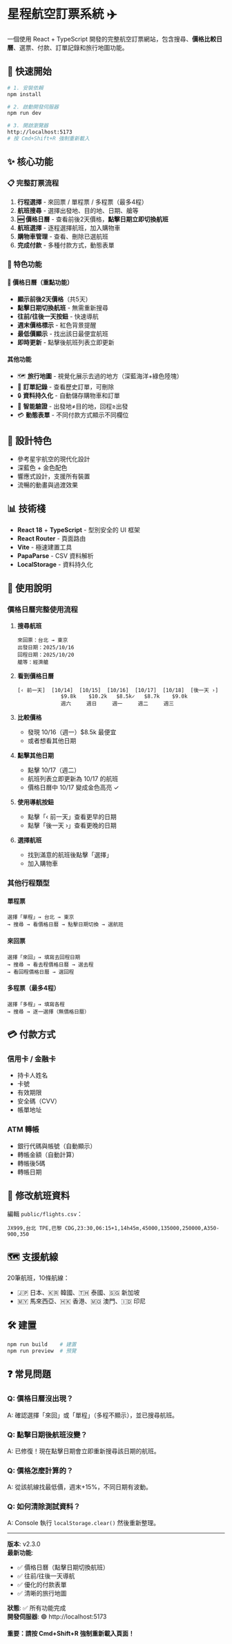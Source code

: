 # 星程航空訂票系統 ✈️

一個使用 React + TypeScript 開發的完整航空訂票網站，包含搜尋、**價格比較日曆**、選票、付款、訂單記錄和旅行地圖功能。

## 🚀 快速開始

```bash
# 1. 安裝依賴
npm install

# 2. 啟動開發伺服器
npm run dev

# 3. 開啟瀏覽器
http://localhost:5173
# 按 Cmd+Shift+R 強制重新載入
```

## ✨ 核心功能

### 📋 完整訂票流程
1. **行程選擇** - 來回票 / 單程票 / 多程票（最多4程）
2. **航班搜尋** - 選擇出發地、目的地、日期、艙等
3. **🆕 價格日曆** - 查看前後2天價格，**點擊日期立即切換航班**
4. **航班選擇** - 逐程選擇航班，加入購物車
5. **購物車管理** - 查看、刪除已選航班
6. **完成付款** - 多種付款方式，動態表單

### 🎯 特色功能

#### 📅 價格日曆（重點功能）
- **顯示前後2天價格**（共5天）
- **點擊日期切換航班** - 無需重新搜尋
- **往前/往後一天按鈕** - 快速導航
- **週末價格標示** - 紅色背景提醒
- **最低價顯示** - 找出該日最便宜航班
- **即時更新** - 點擊後航班列表立即更新

#### 其他功能
- 🗺️ **旅行地圖** - 視覺化展示去過的地方（深藍海洋+綠色陸塊）
- 📜 **訂單記錄** - 查看歷史訂單，可刪除
- 🔒 **資料持久化** - 自動儲存購物車和訂單
- 🚫 **智能驗證** - 出發地≠目的地，回程≥出發
- 💳 **動態表單** - 不同付款方式顯示不同欄位

## 🎨 設計特色

- 參考星宇航空的現代化設計
- 深藍色 + 金色配色
- 響應式設計，支援所有裝置
- 流暢的動畫與過渡效果

## 📊 技術棧

- **React 18** + **TypeScript** - 型別安全的 UI 框架
- **React Router** - 頁面路由
- **Vite** - 極速建置工具
- **PapaParse** - CSV 資料解析
- **LocalStorage** - 資料持久化

## 🎯 使用說明

### 價格日曆完整使用流程

1. **搜尋航班**
   ```
   來回票：台北 → 東京
   出發日期：2025/10/16
   回程日期：2025/10/20
   艙等：經濟艙
   ```

2. **看到價格日曆**
   ```
   [‹ 前一天]  [10/14]  [10/15]  [10/16]  [10/17]  [10/18]  [後一天 ›]
                 $9.8k    $10.2k   $8.5k✓   $8.7k    $9.0k
                 週六     週日     週一     週二     週三
   ```

3. **比較價格**
   - 發現 10/16（週一）$8.5k 最便宜
   - 或者想看其他日期

4. **點擊其他日期**
   - 點擊 10/17（週二）
   - 航班列表立即更新為 10/17 的航班
   - 價格日曆中 10/17 變成金色高亮 ✓

5. **使用導航按鈕**
   - 點擊「‹ 前一天」查看更早的日期
   - 點擊「後一天 ›」查看更晚的日期

6. **選擇航班**
   - 找到滿意的航班後點擊「選擇」
   - 加入購物車

### 其他行程類型

#### 單程票
```
選擇「單程」→ 台北 → 東京
→ 搜尋 → 看價格日曆 → 點擊日期切換 → 選航班
```

#### 來回票
```
選擇「來回」→ 填寫去回程日期
→ 搜尋 → 看去程價格日曆 → 選去程
→ 看回程價格日曆 → 選回程
```

#### 多程票（最多4程）
```
選擇「多程」→ 填寫各程
→ 搜尋 → 逐一選擇（無價格日曆）
```

## 💳 付款方式

### 信用卡 / 金融卡
- 持卡人姓名
- 卡號
- 有效期限
- 安全碼（CVV）
- 帳單地址

### ATM 轉帳
- 銀行代碼與帳號（自動顯示）
- 轉帳金額（自動計算）
- 轉帳後5碼
- 轉帳日期

## 📝 修改航班資料

編輯 `public/flights.csv`：

```csv
JX999,台北 TPE,巴黎 CDG,23:30,06:15+1,14h45m,45000,135000,250000,A350-900,350
```

## 🗺️ 支援航線

20筆航班，10條航線：
- 🇯🇵 日本、🇰🇷 韓國、🇹🇭 泰國、🇸🇬 新加坡
- 🇲🇾 馬來西亞、🇭🇰 香港、🇲🇴 澳門、🇮🇩 印尼

## 🛠️ 建置

```bash
npm run build    # 建置
npm run preview  # 預覽
```

## ❓ 常見問題

### Q: 價格日曆沒出現？
A: 確認選擇「來回」或「單程」（多程不顯示），並已搜尋航班。

### Q: 點擊日期後航班沒變？
A: 已修復！現在點擊日期會立即重新搜尋該日期的航班。

### Q: 價格怎麼計算的？
A: 從該航線找最低價，週末+15%，不同日期有波動。

### Q: 如何清除測試資料？
A: Console 執行 `localStorage.clear()` 然後重新整理。

---

**版本**: v2.3.0  
**最新功能**: 
- ✅ 價格日曆（點擊日期切換航班）
- ✅ 往前/往後一天導航
- ✅ 優化的付款表單
- ✅ 清晰的旅行地圖

**狀態**: ✅ 所有功能完成  
**開發伺服器**: 🟢 http://localhost:5173

**重要：請按 Cmd+Shift+R 強制重新載入頁面！**
